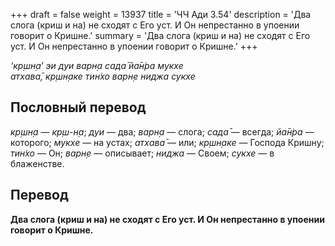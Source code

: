 +++
draft = false
weight = 13937
title = 'ЧЧ Ади 3.54'
description = 'Два слога (криш и на) не сходят с Его уст. И Он непрестанно в упоении говорит о Кришне.'
summary = 'Два слога (криш и на) не сходят с Его уст. И Он непрестанно в упоении говорит о Кришне.'
+++

_‘кр̣шн̣а’ эи дуи варн̣а сада̄ йа̄н̇ра мукхе  
атхава̄, кр̣шн̣аке тин̇хо варн̣е ниджа сукхе_

## Пословный перевод

_кр̣шн̣а_ — _кр̣ш-н̣а_; _дуи_ — два; _варн̣а_ — слога; _сада̄_ — всегда; _йа̄н̇ра_ — которого; _мукхе_ — на устах; _атхава̄_ — или; _кр̣шн̣аке_ — Господа Кришну; _тин̇хо_ — Он; _варн̣е_ — описывает; _ниджа_ — Своем; _сукхе_ — в блаженстве.

## Перевод

**Два слога (криш и на) не сходят с Его уст. И Он непрестанно в упоении говорит о Кришне.**
